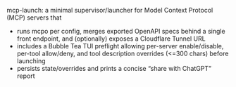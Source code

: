 mcp-launch: a minimal supervisor/launcher for Model Context Protocol (MCP) servers that
- runs mcpo per config, merges exported OpenAPI specs behind a single front endpoint, and (optionally) exposes a Cloudflare Tunnel URL
- includes a Bubble Tea TUI preflight allowing per-server enable/disable, per-tool allow/deny, and tool description overrides (<=300 chars) before launching
- persists state/overrides and prints a concise “share with ChatGPT” report